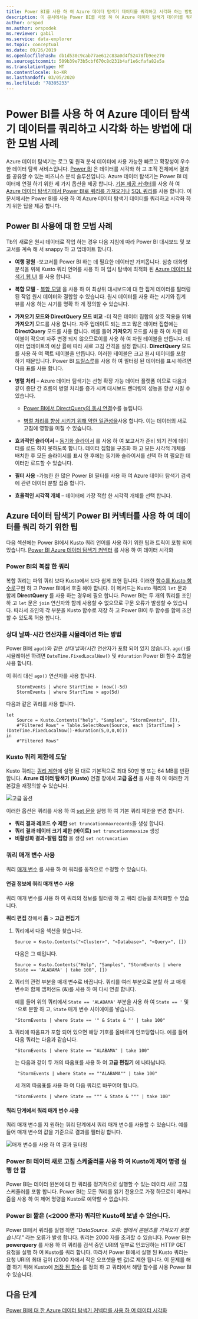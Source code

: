 ```yaml
---
title: Power BI를 사용 하 여 Azure 데이터 탐색기 데이터를 쿼리하고 시각화 하는 방법에 대 한 모범 사례
description: 이 문서에서는 Power BI를 사용 하 여 Azure 데이터 탐색기 데이터를 쿼리하고 시각화 하는 모범 사례를 알아봅니다.
author: orspod
ms.author: orspodek
ms.reviewer: gabil
ms.service: data-explorer
ms.topic: conceptual
ms.date: 09/26/2019
ms.openlocfilehash: db1d530c9cab77ae612c83a0d4f52478fb9ee270
ms.sourcegitcommit: 509b39e73b5cbf670c8d231b4af1e6cfafa82e5a
ms.translationtype: MT
ms.contentlocale: ko-KR
ms.lasthandoff: 03/05/2020
ms.locfileid: "78395233"
---
```

# <a name="best-practices-for-using-power-bi-to-query-and-visualize-azure-data-explorer-data"></a>Power BI를 사용 하 여 Azure 데이터 탐색기 데이터를 쿼리하고 시각화 하는 방법에 대 한 모범 사례

Azure 데이터 탐색기는 로그 및 원격 분석 데이터에 사용 가능한 빠르고 확장성이 우수한 데이터 탐색 서비스입니다. [Power BI](https://docs.microsoft.com/power-bi/) 은 데이터를 시각화 하 고 조직 전체에서 결과를 공유할 수 있는 비즈니스 분석 솔루션입니다. Azure 데이터 탐색기는 Power BI 데이터에 연결 하기 위한 세 가지 옵션을 제공 합니다. [기본 제공 커넥터](power-bi-connector.md)를 사용 하 여 [Azure 데이터 탐색기에서 Power BI로 쿼리를 가져오거나](power-bi-imported-query.md) [SQL 쿼리](power-bi-sql-query.md)를 사용 합니다. 이 문서에서는 Power BI를 사용 하 여 Azure 데이터 탐색기 데이터를 쿼리하고 시각화 하기 위한 팁을 제공 합니다. 

## <a name="best-practices-for-using-power-bi"></a>Power BI 사용에 대 한 모범 사례 

Tb의 새로운 원시 데이터로 작업 하는 경우 다음 지침에 따라 Power BI 대시보드 및 보고서를 계속 해 서 snappy 하 고 업데이트 합니다.

* **여행 광원** -보고서를 Power BI 하는 데 필요한 데이터만 가져옵니다. 심층 대화형 분석을 위해 Kusto 쿼리 언어를 사용 하 여 임시 탐색에 최적화 된 [Azure 데이터 탐색기 웹 UI](web-query-data.md) 를 사용 합니다.

* **복합 모델** - [복합 모델](https://docs.microsoft.com/power-bi/desktop-composite-models) 을 사용 하 여 최상위 대시보드에 대 한 집계 데이터를 필터링 된 작업 원시 데이터와 결합할 수 있습니다. 원시 데이터를 사용 하는 시기와 집계 뷰를 사용 하는 시기를 명확 하 게 정의할 수 있습니다. 

* **가져오기 모드와 DirectQuery 모드 비교** -더 작은 데이터 집합의 상호 작용을 위해 **가져오기** 모드를 사용 합니다. 자주 업데이트 되는 크고 많은 데이터 집합에는 **DirectQuery** 모드를 사용 합니다. 예를 들어 **가져오기** 모드를 사용 하 여 차원 테이블이 작으며 자주 변경 되지 않으므로이를 사용 하 여 차원 테이블을 만듭니다. 데이터 업데이트의 예상 률에 따라 새로 고침 간격을 설정 합니다. **DirectQuery** 모드를 사용 하 여 팩트 테이블을 만듭니다. 이러한 테이블은 크고 원시 데이터를 포함 하기 때문입니다. Power BI [드릴스루](https://docs.microsoft.com/power-bi/desktop-drillthrough)를 사용 하 여 필터링 된 데이터를 표시 하려면 다음 표를 사용 합니다.

* **병렬 처리** – Azure 데이터 탐색기는 선형 확장 가능 데이터 플랫폼 이므로 다음과 같이 종단 간 흐름의 병렬 처리를 증가 시켜 대시보드 렌더링의 성능을 향상 시킬 수 있습니다.

   * [Power BI에서 DirectQuery의 동시 연결](https://docs.microsoft.com/power-bi/desktop-directquery-about#maximum-number-of-connections-option-for-directquery)수를 늘립니다.

   * [병렬 처리를 향상 시키기 위해 약한 일관성을](/azure/kusto/concepts/queryconsistency)사용 합니다. 이는 데이터의 새로 고침에 영향을 미칠 수 있습니다.

* **효과적인 슬라이서** – [동기화 슬라이서](https://docs.microsoft.com/power-bi/visuals/power-bi-visualization-slicers#sync-and-use-slicers-on-other-pages) 를 사용 하 여 보고서가 준비 되기 전에 데이터를 로드 하지 못하도록 합니다. 데이터 집합을 구조화 하 고 모든 시각적 개체를 배치한 후 모든 슬라이서를 표시 한 후에는 동기화 슬라이서를 선택 하 여 필요한 데이터만 로드할 수 있습니다.

* **필터 사용** -가능한 한 많은 Power BI 필터를 사용 하 여 Azure 데이터 탐색기 검색에 관련 데이터 분할 집중 합니다.

* **효율적인 시각적 개체** – 데이터에 가장 적합 한 시각적 개체를 선택 합니다.

## <a name="tips-for-using-the-azure-data-explorer-connector-for-power-bi-to-query-data"></a>Azure 데이터 탐색기 Power BI 커넥터를 사용 하 여 데이터를 쿼리 하기 위한 팁

다음 섹션에는 Power BI에서 Kusto 쿼리 언어를 사용 하기 위한 팁과 트릭이 포함 되어 있습니다. [Power BI Azure 데이터 탐색기 커넥터](power-bi-connector.md) 를 사용 하 여 데이터 시각화

### <a name="complex-queries-in-power-bi"></a>Power BI의 복잡 한 쿼리

복합 쿼리는 파워 쿼리 보다 Kusto에서 보다 쉽게 표현 됩니다. 이러한 [함수를 Kusto 함수로](/azure/kusto/query/functions)구현 하 고 Power BI에서 호출 해야 합니다. 이 메서드는 Kusto 쿼리의 `let` 문과 함께 **DirectQuery** 를 사용 하는 경우에 필요 합니다. Power BI는 두 개의 쿼리를 조인 하 고 `let` 문은 `join` 연산자와 함께 사용할 수 없으므로 구문 오류가 발생할 수 있습니다. 따라서 조인의 각 부분을 Kusto 함수로 저장 하 고 Power BI이 두 함수를 함께 조인할 수 있도록 허용 합니다.

### <a name="how-to-simulate-a-relative-date-time-operator"></a>상대 날짜-시간 연산자를 시뮬레이션 하는 방법

Power BI에 `ago()`와 같은 *상대* 날짜/시간 연산자가 포함 되어 있지 않습니다.
`ago()`를 시뮬레이션 하려면 `DateTime.FixedLocalNow()` 및 `#duration` Power BI 함수 조합을 사용 합니다.

이 쿼리 대신 `ago()` 연산자를 사용 합니다.

```kusto
    StormEvents | where StartTime > (now()-5d)
    StormEvents | where StartTime > ago(5d)
``` 

다음과 같은 쿼리를 사용 합니다.

```powerquery-m
let
    Source = Kusto.Contents("help", "Samples", "StormEvents", []),
    #"Filtered Rows" = Table.SelectRows(Source, each [StartTime] > (DateTime.FixedLocalNow()-#duration(5,0,0,0)))
in
    #"Filtered Rows"
```

### <a name="reaching-kusto-query-limits"></a>Kusto 쿼리 제한에 도달 

Kusto 쿼리는 [쿼리 제한](/azure/kusto/concepts/querylimits)에 설명 된 대로 기본적으로 최대 50만 행 또는 64 MB를 반환 합니다. **Azure 데이터 탐색기 (Kusto)** 연결 창에서 **고급 옵션** 을 사용 하 여 이러한 기본값을 재정의할 수 있습니다.

![고급 옵션](media/power-bi-best-practices/advanced-options.png)

이러한 옵션은 쿼리를 사용 하 여 [set 문을](/azure/kusto/query/setstatement) 실행 하 여 기본 쿼리 제한을 변경 합니다.

  * **쿼리 결과 레코드 수 제한** `set truncationmaxrecords`을 생성 합니다.
  * **쿼리 결과 데이터 크기 제한 (바이트)** `set truncationmaxsize` 생성
  * **비활성화 결과-잘림 집합** 을 생성 `set notruncation`

### <a name="using-query-parameters"></a>쿼리 매개 변수 사용

쿼리 [매개 변수](/azure/kusto/query/queryparametersstatement) 를 사용 하 여 쿼리를 동적으로 수정할 수 있습니다. 

#### <a name="using-a-query-parameter-in-the-connection-details"></a>연결 정보에 쿼리 매개 변수 사용

쿼리 매개 변수를 사용 하 여 쿼리의 정보를 필터링 하 고 쿼리 성능을 최적화할 수 있습니다.
 
**쿼리 편집** 창에서 **홈** > **고급 편집기**

1. 쿼리에서 다음 섹션을 찾습니다.

    ```powerquery-m
    Source = Kusto.Contents("<Cluster>", "<Database>", "<Query>", [])
    ```
   
   다음은 그 예입니다.

    ```powerquery-m
    Source = Kusto.Contents("Help", "Samples", "StormEvents | where State == 'ALABAMA' | take 100", [])
    ```

1. 쿼리의 관련 부분을 매개 변수로 바꿉니다. 쿼리를 여러 부분으로 분할 하 고 매개 변수와 함께 앰퍼샌드 (&)를 사용 하 여 다시 연결 합니다.

   예를 들어 위의 쿼리에서 `State == 'ALABAMA'` 부분을 사용 하 여 `State == '` 및 `'`으로 분할 하 고, `State` 매개 변수 사이에이를 넣습니다.
   
    ```kusto
    "StormEvents | where State == '" & State & "' | take 100"
    ```

1. 쿼리에 따옴표가 포함 되어 있으면 해당 기호를 올바르게 인코딩합니다. 예를 들어 다음 쿼리는 다음과 같습니다. 

   ```kusto
   "StormEvents | where State == "ALABAMA" | take 100" 
   ```

   는 다음과 같이 두 개의 따옴표를 사용 하 여 **고급 편집기** 에 나타납니다.

   ```kusto
    "StormEvents | where State == ""ALABAMA"" | take 100"
   ```

   세 개의 따옴표를 사용 하 여 다음 쿼리로 바꾸어야 합니다.

   ```kusto
   "StormEvents | where State == """ & State & """ | take 100"
   ```

#### <a name="use-a-query-parameter-in-the-query-steps"></a>쿼리 단계에서 쿼리 매개 변수 사용

쿼리 매개 변수를 지 원하는 쿼리 단계에서 쿼리 매개 변수를 사용할 수 있습니다. 예를 들어 매개 변수의 값을 기준으로 결과를 필터링 합니다.

![매개 변수를 사용 하 여 결과 필터링](media/power-bi-best-practices/filter-using-parameter.png)

### <a name="dont-use-power-bi-data-refresh-scheduler-to-issue-control-commands-to-kusto"></a>Power BI 데이터 새로 고침 스케줄러를 사용 하 여 Kusto에 제어 명령 실행 안 함

Power BI는 데이터 원본에 대 한 쿼리를 정기적으로 실행할 수 있는 데이터 새로 고침 스케줄러를 포함 합니다. Power BI는 모든 쿼리를 읽기 전용으로 가정 하므로이 메커니즘을 사용 하 여 제어 명령을 Kusto로 예약할 수 없습니다.

### <a name="power-bi-can-send-only-short-lt2000-characters-queries-to-kusto"></a>Power BI 짧은 (&lt;2000 문자) 쿼리만 Kusto에 보낼 수 있습니다.

Power BI에서 쿼리를 실행 하면 _"DataSource. 오류: 웹에서 콘텐츠를 가져오지 못했습니다."_ 라는 오류가 발생 합니다. 쿼리는 2000 자를 초과할 수 있습니다. Power BI는 **powerquery** 를 사용 하 여 쿼리를 검색 중인 URI의 일부로 인코딩하는 HTTP GET 요청을 실행 하 여 Kusto를 쿼리 합니다. 따라서 Power BI에서 실행 된 Kusto 쿼리는 요청 URI의 최대 길이 (2000 자에서 작은 오프셋을 뺀 값)로 제한 됩니다. 이 문제를 해결 하기 위해 Kusto에 [저장 된 함수](/azure/kusto/query/schema-entities/stored-functions) 를 정의 하 고 쿼리에서 해당 함수를 사용 Power BI 수 있습니다.

## <a name="next-steps"></a>다음 단계

[Power BI에 대 한 Azure 데이터 탐색기 커넥터를 사용 하 여 데이터 시각화](power-bi-connector.md)




